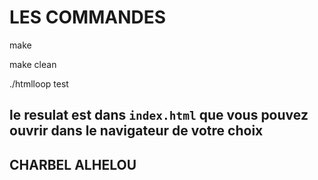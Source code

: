 # LES COMMANDES
make 

make clean

./htmlloop test 

## le resulat est dans `index.html` que vous pouvez ouvrir dans le navigateur de votre choix

## CHARBEL ALHELOU
